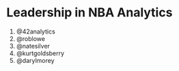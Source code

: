 # Leadership in NBA Analytics 

1. @42analytics 
2. @roblowe 
3. @natesilver 
4. @kurtgoldsberry
5. @darylmorey 
